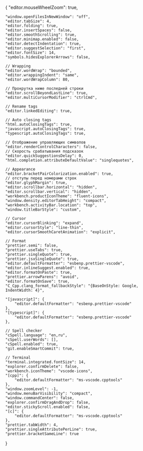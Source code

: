 {
	"editor.mouseWheelZoom": true,

	"window.openFilesInNewWindow": "off",
	"editor.tabSize": 4,
	"editor.folding": true,
	"editor.insertSpaces": false,
	"editor.smoothScrolling": true,
	"editor.minimap.enabled": false,
	"editor.detectIndentation": true,
	"editor.suggestSelection": "first",
	"editor.fontSize": 14,
	"symbols.hidesExplorerArrows": false,

	// Wrapping
	"editor.wordWrap": "bounded",
	"editor.wrappingIndent": "same",
	"editor.wordWrapColumn": 80,

	// Прокрутка ниже последней строки
	"editor.scrollBeyondLastLine": true,
	"editor.multiCursorModifier": "ctrlCmd",

	// Rename tags
	"editor.linkedEditing": true,

	// Auto closing tags
	"html.autoClosingTags": true,
	"javascript.autoClosingTags": true,
	"typescript.autoClosingTags": true,

	// Отображение управляющих символов
	"editor.renderControlCharacters": false,
	// Скорость срабатывания подсказок
	"editor.quickSuggestionsDelay": 0,
	"html.completion.attributeDefaultValue": "singlequotes",

	// Appearance
	"editor.bracketPairColorization.enabled": true,
	// отступы перед номерами строк
	"editor.glyphMargin": true,
	"editor.scrollbar.horizontal": "hidden",
	"editor.scrollbar.vertical": "hidden",
	"workbench.productIconTheme": "fluent-icons",
	"window.density.editorTabHeight": "compact",
	"workbench.activityBar.location": "top",
	"window.titleBarStyle": "custom",

	// Cursor
	"editor.cursorBlinking": "expand",
	"editor.cursorStyle": "line-thin",
	"editor.cursorSmoothCaretAnimation": "explicit",

	// Format
	"prettier.semi": false,
	"prettier.useTabs": true,
	"prettier.singleQuote": true,
	"prettier.jsxSingleQuote": true,
	"editor.defaultFormatter": "esbenp.prettier-vscode",
	"editor.inlineSuggest.enabled": true,
	"editor.formatOnPaste": true,
	"prettier.arrowParens": "avoid",
	"editor.formatOnSave": true,
	"C_Cpp.clang_format_fallbackStyle": "{BaseOnStyle: Google, IndentWidth: 4}",

	"[javascript]": {
		"editor.defaultFormatter": "esbenp.prettier-vscode"
	},
	"[typescript]": {
		"editor.defaultFormatter": "esbenp.prettier-vscode"
	},

	// Spell checker
	"cSpell.language": "en,ru",
	"cSpell.userWords": [],
	"cSpell.enabled": true,
	"git.enableSmartCommit": true,

	// Terminal
	"terminal.integrated.fontSize": 14,
	"explorer.confirmDelete": false,
	"workbench.iconTheme": "vscode-icons",
	"[cpp]": {
		"editor.defaultFormatter": "ms-vscode.cpptools"
	},
	"window.zoomLevel": -1,
	"window.menuBarVisibility": "compact",
	"window.commandCenter": false,
	"explorer.confirmDragAndDrop": false,
	"editor.stickyScroll.enabled": false,
	"[c]": {
		"editor.defaultFormatter": "ms-vscode.cpptools"
	},
	"prettier.tabWidth": 4,
	"prettier.singleAttributePerLine": true,
	"prettier.bracketSameLine": true
}
